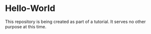 # Hello-World
This repository is being created as part of a tutorial. It serves no other purpose at this time.
